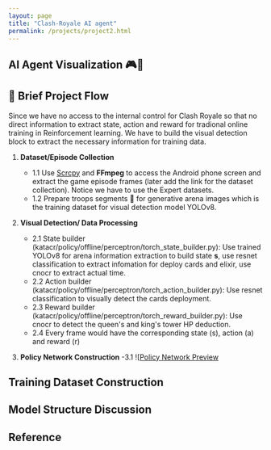 ```yaml
---
layout: page
title: "Clash-Royale AI agent"
permalink: /projects/project2.html
---
```



## AI Agent Visualization 🎮🤖




## 🔬 Brief Project Flow

Since we have no access to the internal control for Clash Royale so that no direct information to extract state, action and reward for tradional online training in Reinforcement learning. We have to build the visual detection block to extract the necessary information for training data. 


1. **Dataset/Episode Collection**
   - 1.1 Use [Scrcpy](https://github.com/Genymobile/scrcpy) and **FFmpeg** to access the Android phone screen and extract the game episode frames (later add the link for the dataset collection). Notice we have to use the Expert datasets.
   - 1.2 Prepare troops segments 🤖 for generative arena images which is the training dataset for visual detection model YOLOv8.

2. **Visual Detection/ Data Processing**
   - 2.1 State builder (katacr/policy/offline/perceptron/torch_state_builder.py): Use trained YOLOv8 for arena information extraction to build state **s**, use resnet classification to extract infomation for deploy cards and elixir, use cnocr to extract actual time.
   - 2.2 Action builder (katacr/policy/offline/perceptron/torch_action_builder.py): Use resnet classification to visually detect the cards deployment.
   - 2.3 Reward builder (katacr/policy/offline/perceptron/torch_reward_builder.py): Use cnocr to detect the queen's and king's tower HP deduction.
   - 2.4 Every frame would have the corresponding state (s), action (a) and reward (r)

3. **Policy Network Construction**
   -3.1 ![[Policy Network Preview](policy_model_en.png)


## Training Dataset Construction



## Model Structure Discussion


## Reference
